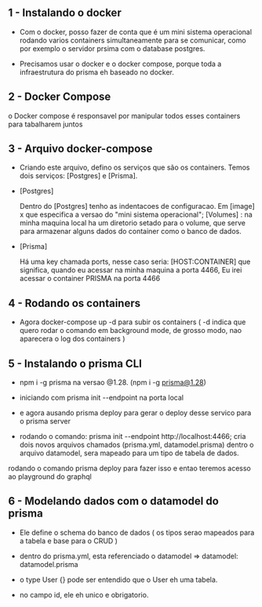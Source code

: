 ## 1 - Instalando o docker
 
* Com o docker, posso fazer de conta que é um mini sistema operacional rodando varios containers simultaneamente para se comunicar, como por exemplo o servidor prsima com o database postgres.

* Precisamos usar o docker e o docker compose, porque toda a infraestrutura do prisma eh baseado no docker.

## 2 - Docker Compose

  o Docker compose é responsavel por manipular todos esses containers para tabalharem juntos

## 3 - Arquivo docker-compose

* Criando este arquivo, defino os serviços que são os containers. Temos dois serviços: [Postgres] e [Prisma].


* [Postgres]

  Dentro do [Postgres] tenho as indentacoes de configuracao.
  Em [image] x que especifica a versao do "mini sistema operacional";
  [Volumes] : na minha maquina local ha um diretorio setado para o volume, que serve para armazenar alguns dados do container como o banco de dados.

* [Prisma]

  Há uma key chamada ports, nesse caso seria: [HOST:CONTAINER] que significa, quando eu acessar na minha maquina a porta 4466, Eu irei acessar o container PRISMA na porta 4466

## 4 - Rodando os containers

* Agora docker-compose up -d para subir os containers ( -d indica que quero rodar o comando em background mode, de grosso modo, nao aparecera o log dos containers )

## 5 - Instalando o prisma CLI

* npm i -g prisma na versao @1.28. (npm i -g prisma@1.28)
* iniciando com prisma init --endpoint na porta local
* e agora ausando prisma deploy para gerar o deploy desse servico para o prisma server

* rodando o comando: prisma init --endpoint http://localhost:4466; cria dois novos arquivos chamados (prisma.yml, datamodel.prisma)
 dentro o arquivo datamodel, sera mapeado para um tipo de tabela de dados.
 
 rodando o comando prisma deploy para fazer isso e entao teremos acesso ao playground do graphql

 ## 6 - Modelando dados com o datamodel do prisma

 * Ele define o schema do banco de dados ( os tipos serao mapeados para a tabela e base para o CRUD )

 * dentro do prisma.yml, esta referenciado o datamodel => datamodel: datamodel.prisma

 * o type User {} pode ser entendido que o User eh uma tabela.

 * no campo id, ele eh unico e obrigatorio.